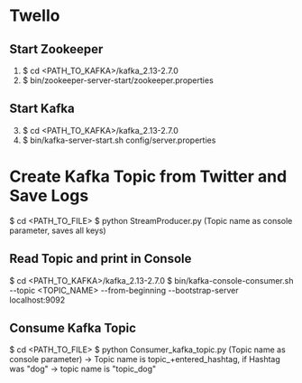 # Twello

## Start Zookeeper 
1. $ cd <PATH_TO_KAFKA>/kafka_2.13-2.7.0
2. $ bin/zookeeper-server-start/zookeeper.properties

## Start Kafka
3. $ cd <PATH_TO_KAFKA>/kafka_2.13-2.7.0
4. $ bin/kafka-server-start.sh config/server.properties

# Create Kafka Topic from Twitter and Save Logs 
$ cd <PATH_TO_FILE>
$ python StreamProducer.py (Topic name as console parameter, saves all keys)

## Read Topic and print in Console
$ cd <PATH_TO_KAFKA>/kafka_2.13-2.7.0
$ bin/kafka-console-consumer.sh --topic <TOPIC_NAME> --from-beginning --bootstrap-server localhost:9092

## Consume Kafka Topic
$ cd <PATH_TO_FILE>
$ python Consumer_kafka_topic.py (Topic name as console parameter) 
-> Topic name is topic_+entered_hashtag, if Hashtag was "dog" -> topic name is "topic_dog"

